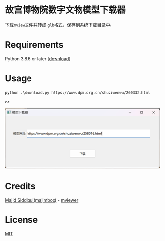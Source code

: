 # 故宫博物院数字文物模型下载器

下载`mview`文件并转成 `glb`格式，保存到系统下载目录中。

# Requirements

Python 3.8.6 or later [[download](https://www.python.org/downloads/)]

# Usage

`python .\download.py https://www.dpm.org.cn/shuziwenwu/260332.html`

or

![下载方式](image.png)

# Credits

[Majid Siddiqui(majimboo)](https://github.com/majimboo) - [mviewer](https://github.com/majimboo/mviewer)

# License

[MIT](LICENSE)

